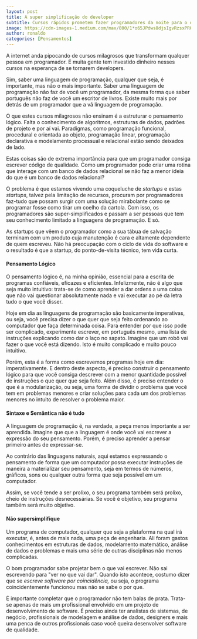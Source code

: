 ```yaml
---
layout: post
title: A super simplificação do developer
subtitle: Cursos rápidos prometem fazer programadores da noite para o dia. Mas o buraco é bem mais embaixo.
image: https://cdn-images-1.medium.com/max/800/1*o65JPdws8djsIgvRzsxPRQ.jpeg
author: ronaldo
categories: [Pensamentos]
---
```


A internet anda pipocando de cursos milagrosos que transformam
qualquer pessoa em programador. E muita gente tem investido dinheiro
nesses cursos na esperança de se tornarem developers.

Sim, saber uma linguagem de programação, qualquer que seja, é
importante, mas não o mais importante. Saber uma linguagem de
programação não faz de você um programador, da mesma forma que saber
português não faz de você um escritor de livros. Existe muito mais por
detrás de um programador que a vã linguagem de programação.

O que estes cursos milagrosos não ensinam é a estruturar o pensamento
lógico. Falta o conhecimento de algoritmos, estruturas de dados, padrões
de projeto e por aí vai. Paradigmas, como programação funcional,
procedural e orientada ao objeto, programação linear, programação
declarativa e modelamento processual e relacional estão sendo deixados
de lado.

Estas coisas são de extrema importância para que um programador consiga
escrever código de qualidade. Como um programador pode criar uma rotina
que interage com um banco de dados relacional se não faz a menor ideia
do que é um banco de dados relacional?

O problema é que estamos vivendo uma coqueluche de *startups* e estas
*startups*, talvez pela limitação de recursos, procuram por
programadores faz-tudo que possam surgir com uma solução mirabolante
como se programar fosse como tirar um coelho da cartola. Com isso, os
programadores são super-simplificados e passam a ser pessoas que tem seu
conhecimento limitado a linguagens de programação. E só.

As startups que vêem o programador como a sua tábua de salvação terminam
com um produto cuja manutenção é cara e altamente dependente de quem
escreveu. Não há preocupação com o ciclo de vida do software e o
resultado é que a startup, do ponto-de-visita técnico, tem vida curta.

#### Pensamento Lógico

O pensamento lógico é, na minha opinião, essencial para a escrita de
programas confiáveis, eficazes e eficientes. Infelizmente, não é algo
que seja muito intuitivo: trata-se de como aprender a dar ordens a uma
coisa que não vai questionar absolutamente nada e vai executar ao pé da
letra tudo o que você disser.

Hoje em dia as linguagens de programação são basicamente imperativas, ou
seja, você precisa dizer o que quer que seja feito ordenando ao
computador que faça determinada coisa. Para entender por que isso pode
ser complicado, experimente escrever, em português mesmo, uma lista de
instruções explicando como dar o laço no sapato. Imagine que um robô vai
fazer o que você está dizendo. Isto é muito complicado e muito pouco
intuitivo.

Porém, esta é a forma como escrevemos programas hoje em dia:
imperativamente. E dentro deste aspecto, é preciso construir o
pensamento lógico para que você consiga descrever com a menor quantidade
possível de instruções o que quer que seja feito. Além disso, é preciso
entender o que é a modularização, ou seja, uma forma de dividir o
problema que você tem em problemas menores e criar soluções para cada um
dos problemas menores no intuito de resolver o problema maior.

#### Sintaxe e Semântica não é tudo

A linguagem de programação é, na verdade, a peça menos importante a ser
aprendida. Imagine que que a linguagem é onde você vai escrever a
expressão do seu pensamento. Porém, é preciso aprender a pensar primeiro
antes de expressar-se.

Ao contrário das linguagens naturais, aqui estamos expressando o
pensamento de forma que um computador possa executar instruções de
maneira a materializar seu pensamento, seja em termos de números,
gráficos, sons ou qualquer outra forma que seja possível em um
computador.

Assim, se você tende a ser prolixo, o seu programa também será prolixo,
cheio de instruções desnecessárias. Se você é objetivo, seu programa
também será muito objetivo.

#### Não supersimplifique

Um programa de computador, qualquer que seja a plataforma na qual irá
executar, é, antes de mais nada, uma peça de engenharia. Ali foram
gastos conhecimentos em estruturas de dados, modelamento matemático,
análise de dados e problemas e mais uma série de outras disciplinas não
menos complicadas.

O bom programador sabe projetar bem o que vai escrever. Não sai
escrevendo para "ver no que vai dar". Quando isto acontece, costumo
dizer que se *escreve software por coincidência,* ou seja, o programa
coincidentemente funcionou mas não se sabe o por que.

É importante completar que o programador não tem balas de prata.
Trata-se apenas de mais um profissional envolvido em um projeto de
desenvolvimento de software. É preciso ainda ter analistas de sistemas,
de negócio, profissionais de modelagem e análise de dados, designers e
mais uma penca de outros profissionais caso você queira desenvolver
software de qualidade.
